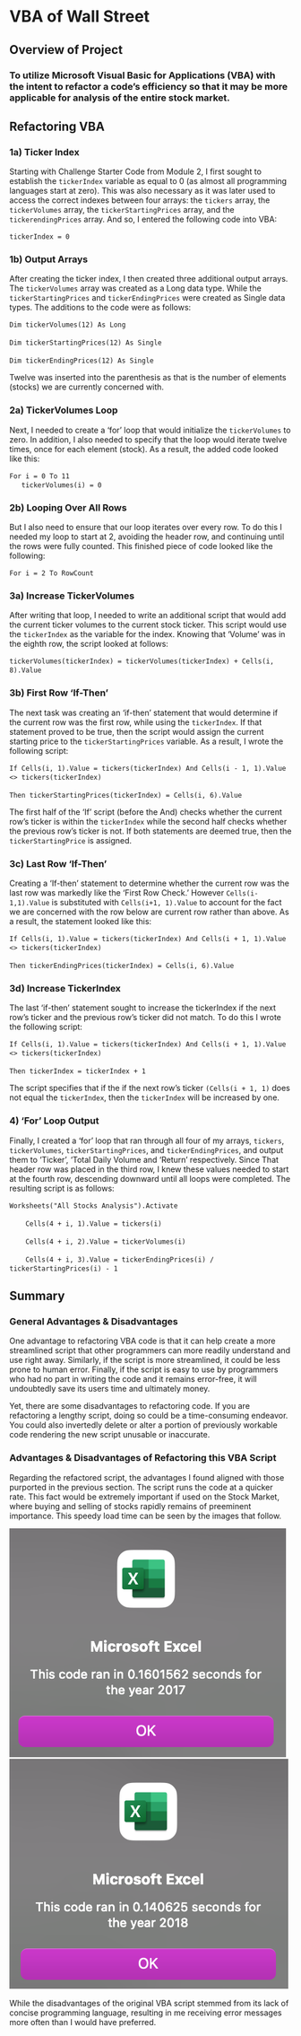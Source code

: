 # VBA of Wall Street

## Overview of Project 

### To utilize Microsoft Visual Basic for Applications (VBA) with the intent to refactor a code’s efficiency so that it may be more applicable for analysis of the entire stock market. 

## Refactoring VBA

### 1a) Ticker Index 

Starting with Challenge Starter Code from Module 2, I first sought to establish the ``tickerIndex`` variable as equal to 0 (as almost all programming languages start at zero). This was also necessary as it was later used to access the correct indexes between four arrays: the ``tickers`` array, the ``tickerVolumes`` array, the ``tickerStartingPrices`` array, and the ``tickerendingPrices`` array. And so, I entered the following code into VBA:

    tickerIndex = 0
  
### 1b) Output Arrays

After creating the ticker index, I then created three additional output arrays. The ``tickerVolumes`` array was created as a Long data type. While the ``tickerStartingPrices`` and ``tickerEndingPrices`` were created as Single data types. The additions to the code were as follows: 

    Dim tickerVolumes(12) As Long
  
    Dim tickerStartingPrices(12) As Single
  
    Dim tickerEndingPrices(12) As Single

Twelve was inserted into the parenthesis as that is the number of elements (stocks) we are currently concerned with. 

### 2a) TickerVolumes Loop

Next, I needed to create a ‘for’ loop that would initialize the ``tickerVolumes`` to zero. In addition, I also needed to specify that the loop would iterate twelve times, once for each element (stock). As a result, the added code looked like this: 

    For i = 0 To 11
       tickerVolumes(i) = 0 
    
### 2b) Looping Over All Rows

But I also need to ensure that our loop iterates over every row. To do this I needed my loop to start at 2, avoiding the header row, and continuing until the rows were fully counted. This finished piece of code looked like the following:

    For i = 2 To RowCount

### 3a) Increase TickerVolumes

After writing that loop, I needed to write an additional script that would add the current ticker volumes to the current stock ticker. This script would use the ``tickerIndex`` as the variable for the index. Knowing that ‘Volume’ was in the eighth row, the script looked at follows: 

    tickerVolumes(tickerIndex) = tickerVolumes(tickerIndex) + Cells(i, 8).Value

### 3b) First Row ‘If-Then’ 

The next task was creating an ‘if-then’ statement that would determine if the current row was the first row, while using the ``tickerIndex``. If that statement proved to be true, then the script would assign the current starting price to the ``tickerStartingPrices`` variable. As a result, I wrote the following script: 

    If Cells(i, 1).Value = tickers(tickerIndex) And Cells(i - 1, 1).Value <> tickers(tickerIndex)
  
    Then tickerStartingPrices(tickerIndex) = Cells(i, 6).Value

The first half of the ‘If’ script (before the And) checks whether the current row’s ticker is within the ``tickerIndex`` while the second half checks whether the previous row’s ticker is not. If both statements are deemed true, then the ``tickerStartingPrice`` is assigned. 

### 3c) Last Row ‘If-Then’ 

Creating a ‘If-then’ statement to determine whether the current row was the last row was markedly like the ‘First Row Check.’ However ``Cells(i-1,1).Value`` is substituted with ``Cells(i+1, 1).Value`` to account for the fact we are concerned with the row below are current row rather than above. As a result, the statement looked like this: 

    If Cells(i, 1).Value = tickers(tickerIndex) And Cells(i + 1, 1).Value <> tickers(tickerIndex)
  
    Then tickerEndingPrices(tickerIndex) = Cells(i, 6).Value

### 3d) Increase TickerIndex

The last ‘if-then’ statement sought to increase the tickerIndex if the next row’s ticker and the previous row’s ticker did not match. To do this I wrote the following script: 

    If Cells(i, 1).Value = tickers(tickerIndex) And Cells(i + 1, 1).Value <> tickers(tickerIndex)
  
    Then tickerIndex = tickerIndex + 1

The script specifies that if the if the next row’s ticker ``(Cells(i + 1, 1)`` does not equal the ``tickerIndex``, then the ``tickerIndex`` will be increased by one. 

### 4) ‘For’ Loop Output

Finally, I created a ‘for’ loop that ran through all four of my arrays, ``tickers``, ``tickerVolumes``, ``tickerStartingPrices``, and ``tickerEndingPrices``, and output them to ‘Ticker’, ‘Total Daily Volume and ‘Return’ respectively. Since That header row was placed in the third row, I knew these values needed to start at the fourth row, descending downward until all loops were completed. The resulting script is as follows: 
    
    Worksheets("All Stocks Analysis").Activate
    
        Cells(4 + i, 1).Value = tickers(i)
        
        Cells(4 + i, 2).Value = tickerVolumes(i)
        
        Cells(4 + i, 3).Value = tickerEndingPrices(i) / tickerStartingPrices(i) - 1

## Summary

### General Advantages & Disadvantages

One advantage to refactoring VBA code is that it can help create a more streamlined script that other programmers can more readily understand and use right away. Similarly, if the script is more streamlined, it could be less prone to human error. Finally, if the script is easy to use by programmers who had no part in writing the code and it remains error-free, it will undoubtedly save its users time and ultimately money. 

Yet, there are some disadvantages to refactoring code. If you are refactoring a lengthy script, doing so could be a time-consuming endeavor. You could also invertedly delete or alter a portion of previously workable code rendering the new script unusable or inaccurate. 

### Advantages & Disadvantages of Refactoring this VBA Script

Regarding the refactored script, the advantages I found aligned with those purported in the previous section. The script runs the code at a quicker rate. This fact would be extremely important if used on the Stock Market, where buying and selling of stocks rapidly remains of preeminent importance. This speedy load time can be seen by the images that follow. 

![VBA 2017 Loading Screen](https://github.com/chrisknox97/stock-analysis/blob/main/Resources/VBA_Challenge_2017.png) 
![VBA 2018 Loading Screen](https://github.com/chrisknox97/stock-analysis/blob/main/Resources/VBA_Challenge_2018.png)

While the disadvantages of the original VBA script stemmed from its lack of concise programming language, resulting in me receiving error messages more often than I would have preferred. 

